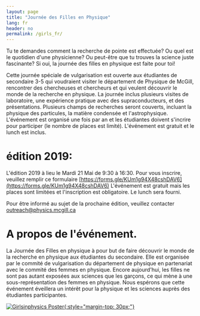 ```yaml
---
layout: page
title: "Journée des Filles en Physique"
lang: fr
header: no
permalink: /girls_fr/
---
```


Tu te demandes comment la recherche de pointe est effectuée? Ou quel est le quotidien d'une physicienne? Ou peut-être que tu trouves la science juste fascinante? Si oui, la journée des filles en physique est faite pour toi! 
 
Cette journée spéciale de vulgarisation est ouverte aux étudiantes de secondaire 3-5 qui voudraient visiter le département de Physique de McGill, rencontrer des chercheuses et chercheurs et qui veulent découvrir le monde de la recherche en physique. La journée inclus plusieurs visites de laboratoire, une expérience pratique avec des supraconducteurs, et des présentations. Plusieurs champs de recherches seront couverts, incluant la physique des particules, la matière condensée et l'astrophysique. L'événement est organisé une fois par an et les étudiantes doivent s'incrire pour participer (le nombre de places est limité). L'événement est gratuit et le lunch est inclus.

# édition 2019:
L'édition 2019 à lieu le Mardi 21 Mai de 9:30 à 16:30.
Pour vous inscrire, veuillez remplir ce formulaire [https://forms.gle/KUm1g94X48cshDAV6](https://forms.gle/KUm1g94X48cshDAV6)
L'événement  est gratuit mais les places sont limitées et l'inscription est obligatoire. Le lunch sera fourni.

Pour être informé au sujet de la prochaine édition, veuillez contacter [outreach@physics.mcgill.ca](mailto:outreach@physics.mcgill.ca)

# A propos de l'événement.
La Journée des Filles en physique à pour but de faire découvrir le monde de la recherche en physique aux étudiantes du secondaire. Elle est organisée par le commité de vulgarisation du département de physique en partenariat avec le commité des femmes en physique. Encore aujourd'hui, les filles ne sont pas autant exposées aux sciences que les garçons, ce qui mène à une sous-représentation des femmes en physique. Nous espérons que cette événement éveillera un intérêt pour la physique et les sciences auprès des étudiantes participantes.

[![Girlsinphysics Poster](http://www.physics.mcgill.ca/~outreach/images/GirlsInphysics.png "Girls in Physics Poster"){:style="margin-top: 30px;"}](http://www.physics.mcgill.ca/~outreach/images/GirlsInphysics.png)